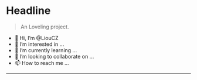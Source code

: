 # Headline

> An Loveling project.
- 👋 Hi, I’m @LiouCZ
- 👀 I’m interested in ...
- 🌱 I’m currently learning ...
- 💞️ I’m looking to collaborate on ...
- 📫 How to reach me ...

 <!-- 不蒜子统计 -->
 <hr/>
 


